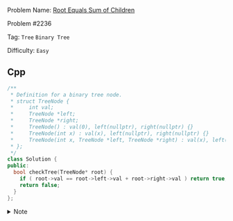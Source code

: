 Problem Name: [Root Equals Sum of Children](https://leetcode.com/problems/root-equals-sum-of-children/description/)

Problem #2236

Tag: `Tree` `Binary Tree`

Difficulty: `Easy`

## Cpp

```cpp
/**
 * Definition for a binary tree node.
 * struct TreeNode {
 *     int val;
 *     TreeNode *left;
 *     TreeNode *right;
 *     TreeNode() : val(0), left(nullptr), right(nullptr) {}
 *     TreeNode(int x) : val(x), left(nullptr), right(nullptr) {}
 *     TreeNode(int x, TreeNode *left, TreeNode *right) : val(x), left(left), right(right) {}
 * };
 */
class Solution {
public:
  bool checkTree(TreeNode* root) {
    if ( root->val == root->left->val + root->right->val ) return true;
    return false;
  }
};
```

<details>
  <summary>Note</summary>
  <li>If the value of <code>root</code> is equal to the value of <code>left</code> child & <code>right</code> child, return <code>true</code></li>
  <li>Otherwise <code>false</code></li>
</details>
